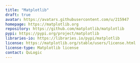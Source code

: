 ```yaml
---
title: "Matplotlib"
draft: true
avatar: https://avatars.githubusercontent.com/u/215947
homepage: https://matplotlib.org
repository: https://github.com/matplotlib/matplotlib
pypi: https://pypi.org/project/matplotlib
libraries-io: https://libraries.io/pypi/matplotlib
license: https://matplotlib.org/stable/users/license.html
license-type: Matplotlib license
contact: QuLogic
---
```

